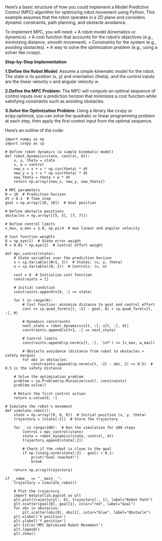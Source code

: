 Here’s a basic structure of how you could implement a Model Predictive Control (MPC) algorithm for optimizing robot movement using Python. This example assumes that the robot operates in a 2D plane and considers dynamic constraints, path planning, and obstacle avoidance.

To implement MPC, you will need:
•	A robot model (kinematics or dynamics).
•	A cost function that accounts for the robot’s objectives (e.g., minimizing distance, smooth movement).
•	Constraints for the system (e.g., avoiding obstacles).
•	A way to solve the optimization problem (e.g., using a solver like cvxpy).

**Step-by-Step Implementation**

**1.Define the Robot Model:**
Assume a simple kinematic model for the robot. The state is its position (x, y) and orientation (theta), and the control inputs are the linear velocity v and angular velocity w.

**2.Define the MPC Problem:**
The MPC will compute an optimal sequence of control inputs over a prediction horizon that minimizes a cost function while satisfying constraints such as avoiding obstacles.

**3.Solve the Optimization Problem:**
Using a library like cvxpy or scipy.optimize, you can solve the quadratic or linear programming problem at each step, then apply the first control input from the optimal sequence.

Here’s an outline of the code:
```
import numpy as np
import cvxpy as cp

# Define robot dynamics (a simple kinematic model)
def robot_dynamics(state, control, dt):
    x, y, theta = state
    v, w = control
    new_x = x + v * np.cos(theta) * dt
    new_y = y + v * np.sin(theta) * dt
    new_theta = theta + w * dt
    return np.array([new_x, new_y, new_theta])

# MPC parameters
N = 10  # Prediction horizon
dt = 0.1  # Time step
goal = np.array([10, 10])  # Goal position

# Define obstacle positions
obstacles = np.array([[5, 5], [7, 7]])

# Define control limits
v_max, w_max = 1.0, np.pi/4  # max linear and angular velocity

# Cost function weights
Q = np.eye(2)  # State error weight
R = 0.01 * np.eye(2)  # Control effort weight

def mpc_control(state):
    # State variables over the prediction horizon
    x = cp.Variable((N+1, 3))  # States: (x, y, theta)
    u = cp.Variable((N, 2))  # Controls: (v, w)

    cost = 0  # Initialize cost function
    constraints = []

    # Initial condition
    constraints.append(x[0, :] == state)

    for t in range(N):
        # Cost function: minimize distance to goal and control effort
        cost += cp.quad_form(x[t, :2] - goal, Q) + cp.quad_form(u[t, :], R)

        # Dynamics constraints
        next_state = robot_dynamics(x[t, :], u[t, :], dt)
        constraints.append(x[t+1, :] == next_state)

        # Control limits
        constraints.append(cp.norm(u[t, :], 'inf') <= [v_max, w_max])

        # Obstacle avoidance (distance from robot to obstacles > safety margin)
        for obs in obstacles:
            constraints.append(cp.norm(x[t, :2] - obs, 2) >= 0.5)  # 0.5 is the safety distance

    # Solve the optimization problem
    problem = cp.Problem(cp.Minimize(cost), constraints)
    problem.solve()

    # Return the first control action
    return u.value[0, :]

# Simulate the robot's movement
def simulate_robot():
    state = np.array([0, 0, 0])  # Initial position (x, y, theta)
    trajectory = [state[:2]]  # Store the trajectory

    for _ in range(100):  # Run the simulation for 100 steps
        control = mpc_control(state)
        state = robot_dynamics(state, control, dt)
        trajectory.append(state[:2])

        # Check if the robot is close to the goal
        if np.linalg.norm(state[:2] - goal) < 0.1:
            print("Goal reached!")
            break

    return np.array(trajectory)

if __name__ == "__main__":
    trajectory = simulate_robot()

    # Plot the trajectory
    import matplotlib.pyplot as plt
    plt.plot(trajectory[:, 0], trajectory[:, 1], label="Robot Path")
    plt.scatter(goal[0], goal[1], color="red", label="Goal")
    for obs in obstacles:
        plt.scatter(obs[0], obs[1], color="blue", label="Obstacle")
    plt.xlabel('X position')
    plt.ylabel('Y position')
    plt.title('MPC Optimized Robot Movement')
    plt.legend()
    plt.show()
```
